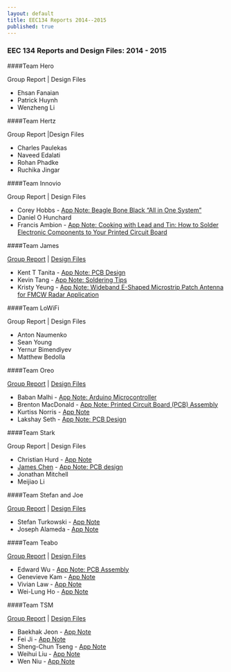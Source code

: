 ```yaml
---
layout: default
title: EEC134 Reports 2014--2015
published: true
---
```

### EEC 134 Reports and Design Files: 2014 - 2015

####Team Hero

Group Report \| Design Files 

* Ehsan Fanaian
* Patrick Huynh
* Wenzheng Li

####Team Hertz

Group Report \|Design Files

* Charles Paulekas
* Naveed Edalati
* Rohan Phadke
* Ruchika Jingar

####Team Innovio

Group Report \| Design Files

* Corey Hobbs - [App Note: Beagle Bone Black “All in One System”](/education/files/eec134-2014-2015/Team_Innovio/AN_Corey_Hobbs.pdf)
* Daniel O Hunchard
* Francis Ambion - [App Note: Cooking with Lead and Tin: How to Solder Electronic Components to Your Printed Circuit Board](/education/files/eec134-2014-2015/Team_Innovio/AN_Francis_Ambion.docx)

####Team James

[Group Report](/education/files/eec134-2014-2015/Team_James/Team_James_Report.docx) \| [Design Files](/education/files/eec134-2014-2015/Team_James/Team_James_Design_Files.docx)

* Kent T Tanita - [App Note: PCB Design](/education/files/eec134-2014-2015/Team_James/AN_Kent_Tanita.docx)
* Kevin Tang - [App Note: Soldering Tips](/education/files/eec134-2014-2015/Team_James/AN_Kevin_Tang.docx)
* Kristy Yeung - [App Note: Wideband E-Shaped Microstrip Patch Antenna for FMCW Radar Application](/education/files/eec134-2014-2015/Team_James/AN_Kristy_Yeung.docx)
 
####Team LoWiFi

Group Report \| Design Files

* Anton Naumenko
* Sean Young
* Yernur Bimendiyev
* Matthew Bedolla

####Team Oreo

[Group Report](/education/files/eec134-2014-2015/Team_Oreo/Team_Oreo_Report.doc) \| [Design Files](/education/files/eec134-2014-2015/Team_Oreo/Team_Oreo_Design_Files.zip)

* Baban Malhi - [App Note: Arduino Microcontroller](/education/files/eec134-2014-2015/Team_Oreo/AN_Baban_Malhi.pdf)
* Brenton MacDonald - [App Note: Printed Circuit Board (PCB) Assembly](/education/files/eec134-2014-2015/Team_Oreo/AN_Brenton_MacDonald.doc)
* Kurtiss Norris - [App Note](/education/files/eec134-2014-2015/Team_Oreo/AN_Kurt_Norris.doc)
* Lakshay Seth - [App Note: PCB Design](/education/files/eec134-2014-2015/Team_Oreo/AN_Lakshay_Seth.docx)

####Team Stark

Group Report \| Design Files

* Christian Hurd - [App Note](/education/files/eec134-2014-2015/Team_Stark/AN_Christian_Hurd.docx)
* [James Chen](https://www.linkedin.com/pub/james-chen/a5/a80/3b9) - [App Note: PCB design](/education/files/eec134-2014-2015/Team_Stark/AN_James_Chen.pdf)
* Jonathan Mitchell
* Meijiao Li

####Team Stefan and Joe

[Group Report](/education/files/eec134-2014-2015/Team_Stefan_Joe/Team_Stefan_Joe_Report.pdf) \| [Design Files](/education/files/eec134-2014-2015/Team_Stefan_Joe/Team_Stefan_Joe_Design_Files.zip)

* Stefan Turkowski - [App Note](/education/files/eec134-2014-2015/Team_Stefan_Joe/AN_Stefan.docx)
* Joseph Alameda - [App Note](/education/files/eec134-2014-2015/Team_Stefan_Joe/AN_Joseph_Alameda.docx)

####Team Teabo

[Group Report](/education/files/eec134-2014-2015/Team_Teabo/Team_Teabo_Report.pdf) \| [Design Files](/education/files/eec134-2014-2015/Team_Teabo/Team_Teabo_Design_Files.zip)

* Edward Wu - [App Note: PCB Assembly](/education/files/eec134-2014-2015/Team_Teabo/AN_Edward_Wu.pdf)
* Genevieve Kam - [App Note](/education/files/eec134-2014-2015/Team_Teabo/AN_Genevieve_Kam.pdf)
* Vivian Law - [App Note](/education/files/eec134-2014-2015/Team_Teabo/AN_Vivian_Law.pdf)
* Wei-Lung Ho - [App Note](/education/files/eec134-2014-2015/Team_Teabo/AN_Weilung_Ho.pdf)

####Team TSM

[Group Report](/education/files/eec134-2014-2015/Team_TSM/Team_TSM_Report.pdf) \| [Design Files](/education/files/eec134-2014-2015/Team_TSM/Team_TSM_Design_Files.zip)

* Baekhak Jeon - [App Note](/education/files/eec134-2014-2015/Team_TSM/AN_Baekhak_Jeon.pdf)
* Fei Ji - [App Note](/education/files/eec134-2014-2015/Team_TSM/AN_Fei_Ji.pdf)
* Sheng-Chun Tseng - [App Note](/education/files/eec134-2014-2015/Team_TSM/AN_Sheng_Chun.pdf)
* Weihui Liu - [App Note](/education/files/eec134-2014-2015/Team_TSM/AN_Weihui_Liu.pdf)
* Wen Niu - [App Note](/education/files/eec134-2014-2015/Team_TSM/AN_Wen_Niu.pdf)
